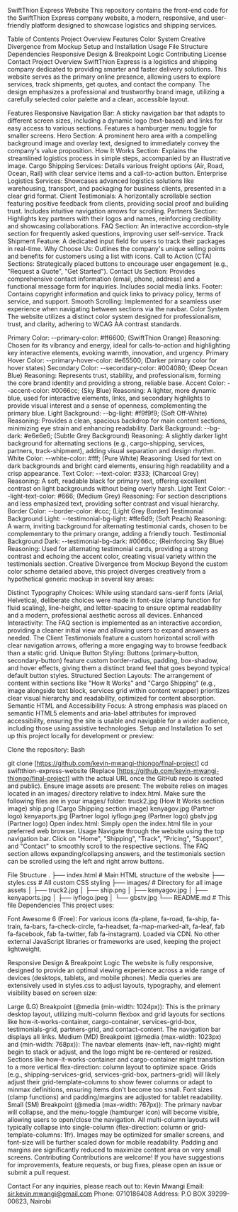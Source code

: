 SwiftThion Express Website
This repository contains the front-end code for the SwiftThion Express company website, a modern, responsive, and user-friendly platform designed to showcase logistics and shipping services.

Table of Contents
Project Overview
Features
Color System
Creative Divergence from Mockup
Setup and Installation
Usage
File Structure
Dependencies
Responsive Design & Breakpoint Logic
Contributing
License
Contact
Project Overview
SwiftThion Express is a logistics and shipping company dedicated to providing smarter and faster delivery solutions. This website serves as the primary online presence, allowing users to explore services, track shipments, get quotes, and contact the company. The design emphasizes a professional and trustworthy brand image, utilizing a carefully selected color palette and a clean, accessible layout.

Features
Responsive Navigation Bar: A sticky navigation bar that adapts to different screen sizes, including a dynamic logo (text-based) and links for easy access to various sections. Features a hamburger menu toggle for smaller screens.
Hero Section: A prominent hero area with a compelling background image and overlay text, designed to immediately convey the company's value proposition.
How It Works Section: Explains the streamlined logistics process in simple steps, accompanied by an illustrative image.
Cargo Shipping Services: Details various freight options (Air, Road, Ocean, Rail) with clear service items and a call-to-action button.
Enterprise Logistics Services: Showcases advanced logistics solutions like warehousing, transport, and packaging for business clients, presented in a clear grid format.
Client Testimonials: A horizontally scrollable section featuring positive feedback from clients, providing social proof and building trust. Includes intuitive navigation arrows for scrolling.
Partners Section: Highlights key partners with their logos and names, reinforcing credibility and showcasing collaborations.
FAQ Section: An interactive accordion-style section for frequently asked questions, improving user self-service.
Track Shipment Feature: A dedicated input field for users to track their packages in real-time.
Why Choose Us: Outlines the company's unique selling points and benefits for customers using a list with icons.
Call to Action (CTA) Sections: Strategically placed buttons to encourage user engagement (e.g., "Request a Quote", "Get Started").
Contact Us Section: Provides comprehensive contact information (email, phone, address) and a functional message form for inquiries. Includes social media links.
Footer: Contains copyright information and quick links to privacy policy, terms of service, and support.
Smooth Scrolling: Implemented for a seamless user experience when navigating between sections via the navbar.
Color System
The website utilizes a distinct color system designed for professionalism, trust, and clarity, adhering to WCAG AA contrast standards.

Primary Color: --primary-color: #ff6600; (SwiftThion Orange)
Reasoning: Chosen for its vibrancy and energy, ideal for calls-to-action and highlighting key interactive elements, evoking warmth, innovation, and urgency.
Primary Hover Color: --primary-hover-color: #e65500; (Darker primary color for hover states)
Secondary Color: --secondary-color: #004080; (Deep Ocean Blue)
Reasoning: Represents trust, stability, and professionalism, forming the core brand identity and providing a strong, reliable base.
Accent Color: --accent-color: #0066cc; (Sky Blue)
Reasoning: A lighter, more dynamic blue, used for interactive elements, links, and secondary highlights to provide visual interest and a sense of openness, complementing the primary blue.
Light Background: --bg-light: #f9f9f9; (Soft Off-White)
Reasoning: Provides a clean, spacious backdrop for main content sections, minimizing eye strain and enhancing readability.
Dark Background: --bg-dark: #e6e6e6; (Subtle Grey Background)
Reasoning: A slightly darker light background for alternating sections (e.g., cargo-shipping, services, partners, track-shipment), adding visual separation and design rhythm.
White Color: --white-color: #fff; (Pure White)
Reasoning: Used for text on dark backgrounds and bright card elements, ensuring high readability and a crisp appearance.
Text Color: --text-color: #333; (Charcoal Grey)
Reasoning: A soft, readable black for primary text, offering excellent contrast on light backgrounds without being overly harsh.
Light Text Color: --light-text-color: #666; (Medium Grey)
Reasoning: For section descriptions and less emphasized text, providing softer contrast and visual hierarchy.
Border Color: --border-color: #ccc; (Light Grey Border)
Testimonial Background Light: --testimonial-bg-light: #ffe6d9; (Soft Peach)
Reasoning: A warm, inviting background for alternating testimonial cards, chosen to be complementary to the primary orange, adding a friendly touch.
Testimonial Background Dark: --testimonial-bg-dark: #0066cc; (Reinforcing Sky Blue)
Reasoning: Used for alternating testimonial cards, providing a strong contrast and echoing the accent color, creating visual variety within the testimonials section.
Creative Divergence from Mockup
Beyond the custom color scheme detailed above, this project diverges creatively from a hypothetical generic mockup in several key areas:

Distinct Typography Choices: While using standard sans-serif fonts (Arial, Helvetica), deliberate choices were made in font-size (clamp function for fluid scaling), line-height, and letter-spacing to ensure optimal readability and a modern, professional aesthetic across all devices.
Enhanced Interactivity: The FAQ section is implemented as an interactive accordion, providing a cleaner initial view and allowing users to expand answers as needed. The Client Testimonials feature a custom horizontal scroll with clear navigation arrows, offering a more engaging way to browse feedback than a static grid.
Unique Button Styling: Buttons (primary-button, secondary-button) feature custom border-radius, padding, box-shadow, and hover effects, giving them a distinct brand feel that goes beyond typical default button styles.
Structured Section Layouts: The arrangement of content within sections like "How It Works" and "Cargo Shipping" (e.g., image alongside text block, services grid within content wrapper) prioritizes clear visual hierarchy and readability, optimized for content absorption.
Semantic HTML and Accessibility Focus: A strong emphasis was placed on semantic HTML5 elements and aria-label attributes for improved accessibility, ensuring the site is usable and navigable for a wider audience, including those using assistive technologies.
Setup and Installation
To set up this project locally for development or preview:

Clone the repository:
Bash

git clone [https://github.com/kevin-mwangi-thiongo/final-project]
cd swiftthion-express-website
(Replace [https://github.com/kevin-mwangi-thiongo/final-project] with the actual URL once the GitHub repo is created and public).
Ensure image assets are present: The website relies on images located in an images/ directory relative to index.html. Make sure the following files are in your images/ folder:
truck2.jpg (How It Works section image)
ship.png (Cargo Shipping section image)
kenyagov.jpg (Partner logo)
kenyaports.jpg (Partner logo)
iyflogo.jpeg (Partner logo)
gbstv.jpg (Partner logo)
Open index.html: Simply open the index.html file in your preferred web browser.
Usage
Navigate through the website using the top navigation bar. Click on "Home", "Shipping", "Track", "Pricing", "Support", and "Contact" to smoothly scroll to the respective sections. The FAQ section allows expanding/collapsing answers, and the testimonials section can be scrolled using the left and right arrow buttons.

File Structure
.
├── index.html          # Main HTML structure of the website
├── styles.css          # All custom CSS styling
├── images/             # Directory for all image assets
│   ├── truck2.jpg
│   ├── ship.png
│   ├── kenyagov.jpg
│   ├── kenyaports.jpg
│   ├── iyflogo.jpeg
│   └── gbstv.jpg
└── README.md           # This file
Dependencies
This project uses:

Font Awesome 6 (Free): For various icons (fa-plane, fa-road, fa-ship, fa-train, fa-bars, fa-check-circle, fa-headset, fa-map-marked-alt, fa-leaf, fab fa-facebook, fab fa-twitter, fab fa-instagram). Loaded via CDN.
No other external JavaScript libraries or frameworks are used, keeping the project lightweight.

Responsive Design & Breakpoint Logic
The website is fully responsive, designed to provide an optimal viewing experience across a wide range of devices (desktops, tablets, and mobile phones). Media queries are extensively used in styles.css to adjust layouts, typography, and element visibility based on screen size:

Large (LG) Breakpoint (@media (min-width: 1024px)): This is the primary desktop layout, utilizing multi-column flexbox and grid layouts for sections like how-it-works-container, cargo-container, services-grid-box, testimonials-grid, partners-grid, and contact-content. The navigation bar displays all links.
Medium (MD) Breakpoint (@media (max-width: 1023px) and (min-width: 768px)):
The navbar elements (nav-left, nav-right) might begin to stack or adjust, and the logo might be re-centered or resized.
Sections like how-it-works-container and cargo-container might transition to a more vertical flex-direction: column layout to optimize space.
Grids (e.g., shipping-services-grid, services-grid-box, partners-grid) will likely adjust their grid-template-columns to show fewer columns or adapt to minmax definitions, ensuring items don't become too small.
Font sizes (clamp functions) and padding/margins are adjusted for tablet readability.
Small (SM) Breakpoint (@media (max-width: 767px)):
The primary navbar will collapse, and the menu-toggle (hamburger icon) will become visible, allowing users to open/close the navigation.
All multi-column layouts will typically collapse into single-column (flex-direction: column or grid-template-columns: 1fr).
Images may be optimized for smaller screens, and font-size will be further scaled down for mobile readability.
Padding and margins are significantly reduced to maximize content area on very small screens.
Contributing
Contributions are welcome! If you have suggestions for improvements, feature requests, or bug fixes, please open an issue or submit a pull request.


Contact
For any inquiries, please reach out to:
Kevin Mwangi
Email: sir.kevin.mwangi@gmail.com
Phone: 0710186408
Address: P.O BOX 39299-00623, Nairobi